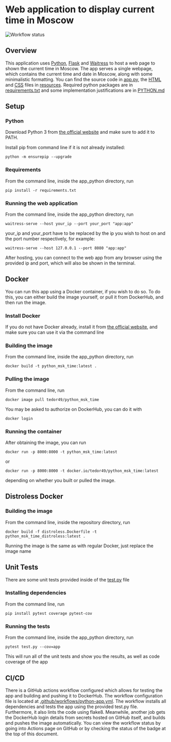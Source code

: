 # Web application to display current time in Moscow

![Workflow status](https://github.com/Tedor49/S25-core-course-labs/actions/workflows/python-app.yml/badge.svg)

## Overview

This application uses [Python](https://www.python.org),
[Flask](https://flask.palletsprojects.com) and [Waitress](https://github.com/Pylons/waitress)
to host a web page to shown the current time in Moscow. The app serves a single webpage,
which contains the current time and date in Moscow, along with some minimalistic
formatting. You can find the source code in [app.py](app.py), the [HTML](resources/templates)
and [CSS](resources/static) files in [resources](resources). Required python packages are in
[requirements.txt](requirements.txt) and some implementation justifications are in [PYTHON.md](PYTHON.md)

## Setup

### Python

Download Python 3 from [the official website](https://www.python.org/downloads/) and make sure to add it to PATH.

Install pip from command line if it is not already installed:

```batch
python -m ensurepip --upgrade
```

### Requirements

From the command line, inside the app_python directory, run

```batch
pip install -r requirements.txt
```

### Running the web application

From the command line, inside the app_python directory, run

```batch
waitress-serve --host your_ip --port your_port "app:app"
```

your_ip and your_port have to be replaced by the ip you wish to host on
and the port number respectively, for example:

```batch
waitress-serve --host 127.0.0.1 --port 8080 "app:app"
```

After hosting, you can connect to the web app from any browser using
the provided ip and port, which will also be shown in the terminal.

## Docker

You can run this app using a Docker container, if you wish to do so.
To do this, you can either build the image yourself, or pull it from
DockerHub, and then run the image.

### Install Docker

If you do not have Docker already, install it from
[the official website](https://docs.docker.com/get-started/get-docker/),
and make sure you can use it via the command line

### Building the image

From the command line, inside the app_python directory, run

```batch
docker build -t python_msk_time:latest .
```

### Pulling the image

From the command line, run

```batch
docker image pull tedor49/python_msk_time
```

You may be asked to authorize on DockerHub, you can do it with

```batch
docker login
```

### Running the container

After obtaining the image, you can run

```batch
docker run -p 8000:8000 -t python_msk_time:latest
```

or

```batch
docker run -p 8000:8000 -t docker.io/tedor49/python_msk_time:latest
```

depending on whether you built or pulled the image.

## Distroless Docker

### Building the image

From the command line, inside the repository directory, run

```batch
docker build -f distroless.Dockerfile -t python_msk_time_distroless:latest .
```

Running the image is the same as with regular Docker, just replace the image name

## Unit Tests

There are some unit tests provided inside of the [test.py](test.py) file

### Installing dependencies

From the command line, run

```batch
pip install pytest coverage pytest-cov
```

### Running the tests

From the command line, inside the app_python directory, run

```batch
pytest test.py --cov=app
```

This will run all of the unit tests and show you the results, as well as
code coverage of the app

## CI/CD

There is a GitHub actions workflow configured which allows for testing the app and
building and pushing it to DockerHub. The workflow configuration file is located
at [.github/workflows/python-app.yml](../.github/workflows/python-app.yml).
The workflow installs all dependencies and tests the app using the provided
test.py file. Furthermore, it also lints the code using flake8. Meanwhile, another job
gets the DockerHub login details from secrets hosted on GitHub itself, and builds
and pushes the image automatically. You can view the workflow status by going
into Actions page on GitHub or by checking the status of the badge at the top of this document.
